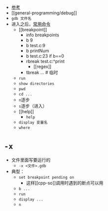 - [参考](https://zhuanlan.zhihu.com/p/74897601)
- [[general-programming/debug]]
- `gdb 文件名`
- 进入之后，[常用命令](https://zhuanlan.zhihu.com/p/474736535)
    - [[breakpoint]]
      - info breakpoints
      - b 9
      - b test.c:9
      - b printNum
      - b test.c:23 if b==0
      - rbreak test.c:^print
        - [[regex]]
      - tbreak ... # 临时
    - `run`
    - `show directories`
    - `pwd`
    - `cd ...`
    - `n`逐步
    - `s`逐步（进入）
    - [[help]]
      - `help`
    - `display 变量名`
    - `where`
# `-x`
- 文件里面写要运行的
  - `-x <文件>.gdb`
- 典型：
  - `set breakpoint pending on`
    - 这样[[cpp-so]]调用时遇到的断点可以用
  - `b ...`
  - `run`
  - `display ...`
  - `n`